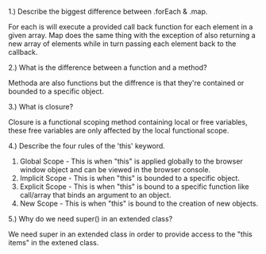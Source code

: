 1.) Describe the biggest difference between .forEach & .map.

For each is will execute a provided call back function for each element in a given array. Map does the same thing with the exception of also returning a new array of elements while in turn passing each element back to the callback. 

2.) What is the difference between a function and a method?

Methoda are also functions but the diffrence is that they're contained or bounded to a specific object.

3.) What is closure?

Closure is a functional scoping method containing local or free variables, these free variables are only affected by the local functional scope.

4.) Describe the four rules of the 'this' keyword.

1. Global Scope - This is when "this" is applied globally to the browser window object and can be viewed in the browser console.
2. Implicit Scope - This is when "this" is bounded to a specific object.
3. Explicit Scope - This is when "this" is bound to a specific function like call/array that binds an argument to an object.
4. New Scope - This is when "this" is bound to the creation of new objects.

5.) Why do we need super() in an extended class?

We need super in an extended class in order to provide access to the "this items" in the extened class.